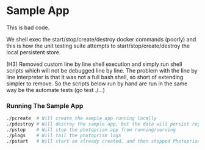 # Sample App

This is bad code.

We shell exec the start/stop/create/destroy docker commands (poorly)
and this is how the unit testing suite attempts to start/stop/create/destroy
the local persistent store.

(H3) Removed custom line by line shell execution and simply run shell scripts which 
will not be debugged line by line.  The problem with the line by line interpreter is that it 
was not a full bash shell, so short of extending simpler to remove. So the scripts below run by hand
are run in the same way be the automate tests (go test ./...)

### Running The Sample App

```bash 
./pcreate  # Will create the sample app running locally
./pdestroy # Will destroy the sample app, but the data will persist regardles of running this command
./pstop    # Will stop the photoprism app from running/serving
./plogs    # Will tail the photoprism logs
./pstart   # Will start an already created, and then stopped Photoprism application
```